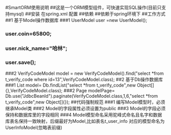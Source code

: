 #SmartORM使用说明
##这是一个ORM模型组件，可快速实现SQL操作(目前只支持mysql)
##安装
 在spring.xml 配置
 <bean class="com.iih5.smartorm.kit.SpringKit"/>
 <bean id="db1" class="org.springframework.jdbc.core.JdbcTemplate">
        <property name="dataSource">
            <ref bean="dataSource"/> <!--dataSource bean id -->
        </property>
 </bean>
##依赖
##依赖于spring环境下
##工作方式
##1 基于Model操作数据库
###1 UserModel user =new UserModel();
###  user.coin=65800;
###  user.nick_name="哈林";
###  user.save();
###2 VerifyCodeModel model = new VerifyCodeModel().find("select *from t_verify_code where id=13",VerifyCodeModel.class);
##2 基于Db操作数据库
###1 List<VerifyCodeModel> model= Db.findList("select *from t_verify_code",new Object[]{},VerifyCodeModel.class);
###2 Page<VerifyCodeModel> modelPage= Db.use("JdbcBeanId").paginate(VerifyCodeModel.class,1,6,"select *from t_verify_code",new Object[]{});
##代码强制规范
###1 编写Model模型时，必须继承Model类
###2 Model的字段属性必须设置为public
###3 Model的字段必须保持和数据库里的字段相同
###4 Model模型命名采用驼峰式命名且名字和数据库表名保持一致映射，后缀最好为Model,比如表名t_user_info 对应的模型命名为UserInfoModel(忽略表前缀)



